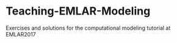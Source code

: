 # Teaching-EMLAR-Modeling
Exercises and solutions for the computational modeling tutorial at EMLAR2017
